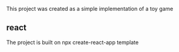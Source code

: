 This project was created as a simple implementation of a toy game

## react

The project is built on npx create-react-app template
